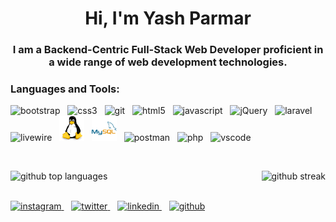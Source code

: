 <h1 align="center">Hi, I'm Yash Parmar</h1>
<h3 align="center">I am a Backend-Centric Full-Stack Web Developer proficient in a wide range of web development technologies.</h3>

<h3 align="left">Languages and Tools:</h3>
<p align="left">
    <img src="https://skillicons.dev/icons?i=bootstrap" alt="bootstrap" width="50" height="40"/>&nbsp;&nbsp;
<!--     <img src="https://cdn.worldvectorlogo.com/logos/codeigniter.svg" alt="codeigniter" width="40" height="40"/>&nbsp;&nbsp; -->
    <img src="https://skillicons.dev/icons?i=css" alt="css3" width="40" height="40"/>&nbsp;&nbsp;
<!--     <img src="https://skillicons.dev/icons?i=express" alt="express" width="40" height="40"/>&nbsp; -->
<!--     <img src="https://skillicons.dev/icons?i=nodejs" alt="node js" width="63" height="40"/>&nbsp; -->
    <img src="https://skillicons.dev/icons?i=git" alt="git" width="40" height="40"/>&nbsp;&nbsp;
    <img src="https://skillicons.dev/icons?i=html" alt="html5" width="40" height="40"/>&nbsp;&nbsp;
    <img src="https://skillicons.dev/icons?i=javascript" alt="javascript" width="40" height="40"/>&nbsp;&nbsp;
    <img src="https://skillicons.dev/icons?i=jquery" alt="jQuery" width="40" height="40"/>&nbsp;&nbsp;
    <img src="https://skillicons.dev/icons?i=laravel" alt="laravel" width="40" height="40"/>&nbsp;&nbsp;
    <img src="https://indykoning.nl/wp-content/uploads/2020/03/Livewire.png" alt="livewire" width="40" height="40"/>&nbsp;&nbsp;
<!--     <img src="https://skillicons.dev/icons?i=alpinejs" alt="Alpine.js" width="40" height="40"/>&nbsp;&nbsp; -->
    <img src="https://raw.githubusercontent.com/devicons/devicon/master/icons/linux/linux-original.svg" alt="linux" width="40" height="40"/>&nbsp;&nbsp;
<!--     <img src="https://www.vectorlogo.zone/logos/mariadb/mariadb-icon.svg" alt="mariadb" width="40" height="40"/>&nbsp;&nbsp; -->
<!--     <img src="https://skillicons.dev/icons?i=mongodb" alt="mongodb" width="40" height="40"/>&nbsp;&nbsp; -->
    <img src="https://raw.githubusercontent.com/devicons/devicon/master/icons/mysql/mysql-original-wordmark.svg" alt="mysql" width="40" height="40"/>&nbsp;&nbsp;
    <img src="https://skillicons.dev/icons?i=postman" alt="postman" width="40" height="40"/>&nbsp;&nbsp;
    <img src="https://skillicons.dev/icons?i=php" alt="php" width="40" height="40"/>&nbsp;&nbsp;
    <img src="https://skillicons.dev/icons?i=vscode" alt="vscode" width="40" height="40"/>&nbsp;&nbsp;
<!--     <img src="https://skillicons.dev/icons?i=python" alt="python" width="40" height="40"/>&nbsp;&nbsp; -->
<!--     <img src="https://skillicons.dev/icons?i=kotlin" alt="kotlin" width="40" height="40"/>&nbsp;&nbsp; -->
<!--     <img src="https://skillicons.dev/icons?i=tailwind" alt="tailwind" width="40" height="40"/>&nbsp;&nbsp; -->
<!--     <img src="https://skillicons.dev/icons?i=gcp" alt="google cloud" width="40" height="40"/>&nbsp;&nbsp; -->
<!--     <img src="https://skillicons.dev/icons?i=aws" alt="aws" width="40" height="40"/>&nbsp;&nbsp; -->
</p>



<br>
<p>
  <img class="output" src="https://github-readme-stats.vercel.app/api/top-langs/?username=200yashh&theme=tokyonight&show_icons=true&hide_border=true&layout=compact" alt="github top languages">
<img align="right" class="output" src="https://github-readme-streak-stats.herokuapp.com/?user=200yashh&theme=tokyonight&hide_border=true" alt="github streak">
</p>
<br>
<a href="https://www.instagram.com/_thebluegod" target="_blank">
  <img src="https://skillicons.dev/icons?i=instagram" alt="instagram" width="40" height="40"/>
</a> &nbsp;&nbsp;
<a href="https://twitter.com/hey_yashparmar" target="_blank">
  <img src="https://skillicons.dev/icons?i=twitter" alt="twitter" width="40" height="40"/>
</a> &nbsp;&nbsp;
<a href="https://www.linkedin.com/in/nileshparmar-921158250" target="_blank">
  <img src="https://skillicons.dev/icons?i=linkedin" alt="linkedin" width="40" height="40"/>
</a> &nbsp;&nbsp;
<a href="https://github.com/200yashh" target="_blank">
  <img src="https://skillicons.dev/icons?i=github" alt="github" width="40" height="40"/>
</a>

